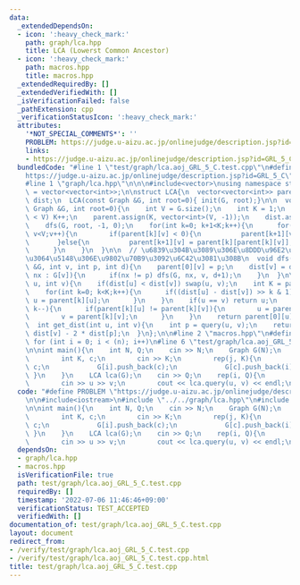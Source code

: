 ```yaml
---
data:
  _extendedDependsOn:
  - icon: ':heavy_check_mark:'
    path: graph/lca.hpp
    title: LCA (Lowerst Common Ancestor)
  - icon: ':heavy_check_mark:'
    path: macros.hpp
    title: macros.hpp
  _extendedRequiredBy: []
  _extendedVerifiedWith: []
  _isVerificationFailed: false
  _pathExtension: cpp
  _verificationStatusIcon: ':heavy_check_mark:'
  attributes:
    '*NOT_SPECIAL_COMMENTS*': ''
    PROBLEM: https://judge.u-aizu.ac.jp/onlinejudge/description.jsp?id=GRL_5_C
    links:
    - https://judge.u-aizu.ac.jp/onlinejudge/description.jsp?id=GRL_5_C
  bundledCode: "#line 1 \"test/graph/lca.aoj_GRL_5_C.test.cpp\"\n#define PROBLEM \"\
    https://judge.u-aizu.ac.jp/onlinejudge/description.jsp?id=GRL_5_C\"\n\n#include<iostream>\n\
    #line 1 \"graph/lca.hpp\"\n\n\n#include<vector>\nusing namespace std;\nusing Graph\
    \ = vector<vector<int>>;\n\nstruct LCA{\n  vector<vector<int>> parent;\n  vector<int>\
    \ dist;\n  LCA(const Graph &G, int root=0){ init(G, root);}\n\n  void init(const\
    \ Graph &G, int root=0){\n    int V = G.size();\n    int K = 1;\n    while((1<<K)\
    \ < V) K++;\n    parent.assign(K, vector<int>(V, -1));\n    dist.assign(V, -1);\n\
    \    dfs(G, root, -1, 0);\n    for(int k=0; k+1<K;k++){\n      for(int v = 0;\
    \ v<V;v++){\n        if(parent[k][v] < 0){\n          parent[k+1][v] = -1;\n \
    \       }else{\n          parent[k+1][v] = parent[k][parent[k][v]];\n        }\n\
    \      }\n    }\n  }\n\n  // \u6839\u304B\u3089\u306E\u8DDD\u96E2\u3068\u3072\u3068\
    \u3064\u5148\u306E\u9802\u70B9\u3092\u6C42\u3081\u308B\n  void dfs(const Graph\
    \ &G, int v, int p, int d){\n    parent[0][v] = p;\n    dist[v] = d;\n    for(auto\
    \ nx : G[v]){\n      if(nx != p) dfs(G, nx, v, d+1);\n    }\n  }\n\n  int query(int\
    \ u, int v){\n    if(dist[u] < dist[v]) swap(u, v);\n    int K = parent.size();\n\
    \    for(int k=0; k<K;k++){\n      if((dist[u] - dist[v]) >> k & 1){\n       \
    \ u = parent[k][u];\n      }\n    }\n    if(u == v) return u;\n    for(int k=K-1;k>=0;\
    \ k--){\n      if(parent[k][u] != parent[k][v]){\n        u = parent[k][u];\n\
    \        v = parent[k][v];\n      }\n    }\n    return parent[0][u];\n  }\n\n\
    \  int get_dist(int u, int v){\n    int p = query(u, v);\n    return dist[u] +\
    \ dist[v] - 2 * dist[p];\n  }\n};\n\n#line 2 \"macros.hpp\"\n#define rep(i, n)\
    \ for (int i = 0; i < (n); i++)\n#line 6 \"test/graph/lca.aoj_GRL_5_C.test.cpp\"\
    \n\nint main(){\n    int N, Q;\n    cin >> N;\n    Graph G(N);\n    rep(i, N){\n\
    \        int K, c;\n        cin >> K;\n        rep(j, K){\n            cin >>\
    \ c;\n            G[i].push_back(c);\n            G[c].push_back(i);\n       \
    \ }\n    }\n    LCA lca(G);\n    cin >> Q;\n    rep(i, Q){\n        int u, v;\n\
    \        cin >> u >> v;\n        cout << lca.query(u, v) << endl;\n    }\n}\n"
  code: "#define PROBLEM \"https://judge.u-aizu.ac.jp/onlinejudge/description.jsp?id=GRL_5_C\"\
    \n\n#include<iostream>\n#include \"../../graph/lca.hpp\"\n#include \"../../macros.hpp\"\
    \n\nint main(){\n    int N, Q;\n    cin >> N;\n    Graph G(N);\n    rep(i, N){\n\
    \        int K, c;\n        cin >> K;\n        rep(j, K){\n            cin >>\
    \ c;\n            G[i].push_back(c);\n            G[c].push_back(i);\n       \
    \ }\n    }\n    LCA lca(G);\n    cin >> Q;\n    rep(i, Q){\n        int u, v;\n\
    \        cin >> u >> v;\n        cout << lca.query(u, v) << endl;\n    }\n}"
  dependsOn:
  - graph/lca.hpp
  - macros.hpp
  isVerificationFile: true
  path: test/graph/lca.aoj_GRL_5_C.test.cpp
  requiredBy: []
  timestamp: '2022-07-06 11:46:46+09:00'
  verificationStatus: TEST_ACCEPTED
  verifiedWith: []
documentation_of: test/graph/lca.aoj_GRL_5_C.test.cpp
layout: document
redirect_from:
- /verify/test/graph/lca.aoj_GRL_5_C.test.cpp
- /verify/test/graph/lca.aoj_GRL_5_C.test.cpp.html
title: test/graph/lca.aoj_GRL_5_C.test.cpp
---
```

